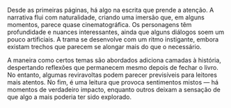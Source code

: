 Desde as primeiras páginas, há algo na escrita que prende a atenção. A narrativa flui com naturalidade, criando uma imersão que, em alguns momentos, parece quase cinematográfica. Os personagens têm profundidade e nuances interessantes, ainda que alguns diálogos soem um pouco artificiais. A trama se desenvolve com um ritmo instigante, embora existam trechos que parecem se alongar mais do que o necessário.

A maneira como certos temas são abordados adiciona camadas à história, despertando reflexões que permanecem mesmo depois de fechar o livro. No entanto, algumas reviravoltas podem parecer previsíveis para leitores mais atentos. No fim, é uma leitura que provoca sentimentos mistos — há momentos de verdadeiro impacto, enquanto outros deixam a sensação de que algo a mais poderia ter sido explorado.
